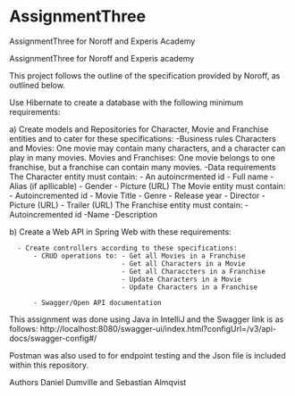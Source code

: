 # AssignmentThree
AssignmentThree for Noroff and Experis Academy

AssignmentThree for Noroff and Experis academy

This project follows the outline of the specification provided by Noroff, as outlined below.

Use Hibernate to create a database with the following minimum requirements: 

a) Create models and Repositories for Character, Movie and Franchise entities and to cater for these specifications:
    -Business rules
      Characters and Movies: One movie may contain many characters, and a character can play in many movies.
      Movies and Franchises: One movie belongs to one franchise, but a franchise can contain many movies.
    -Data requirements
      The Character entity must contain:
        - An autoincrmented id
        - Full name
        - Alias (if apllicable)
        - Gender
        - Picture (URL)
      The Movie entity must contain:
        - Autoincremented id
        - Movie Title
        - Genre
        - Release year
        - Director
        - Picture (URL)
        - Trailer (URL)
      The Franchise entity must contain:
        -Autoincremented id
        -Name
        -Description
    
 b) Create a Web API in Spring Web with these requirements:
 
      - Create controllers according to these specifications:
          - CRUD operations to: - Get all Movies in a Franchise
                                - Get all Characters in a Movie
                                - Get all Characcters in a Franchise
                                - Update Characters in a Movie
                                - Update Characters in a Franchise      
                                
          - Swagger/Open API documentation

This assignment was done using Java in IntelliJ and the Swagger link is as follows:
http://localhost:8080/swagger-ui/index.html?configUrl=/v3/api-docs/swagger-config#/

Postman was also used to for endpoint testing and the Json file is included within this repository.

Authors Daniel Dumville and Sebastian Almqvist
      
